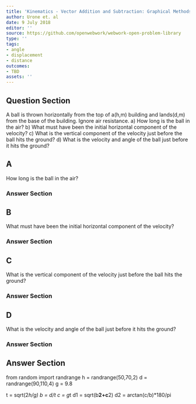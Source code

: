 ```yaml
---
title: 'Kinematics - Vector Addition and Subtraction: Graphical Methods'
author: Urone et. al
date: 9 July 2018
editor: ''
source: https://github.com/openwebwork/webwork-open-problem-library
type: ''
tags:
- angle
- displacement
- distance
outcomes:
- TBD
assets: ''
---
```


## Question Section 

A ball is thrown horizontally from the top of a(h,m) building and lands(d,m) from the base of the building. Ignore air resistance.
a) How long is the ball in the air?
b) What must have been the initial horizontal component of the velocity?
c) What is the vertical component of the velocity just before the ball hits the ground?
d) What is the velocity and angle of the ball just before it hits the ground?

## A
How long is the ball in the air?
### Answer Section
## B
What must have been the initial horizontal component of the velocity?
### Answer Section
## C
What is the vertical component of the velocity just before the ball hits the ground?
### Answer Section
## D
What is the velocity and angle of the ball just before it hits the ground?
### Answer Section


## Answer Section

from random import randrange
h = randrange(50,70,2)
d = randrange(90,110,4)
g = 9.8

t = sqrt(2*h/g)
b = d/t
c = g*t
d1 = sqrt(b**2+c**2)
d2 = arctan(c/b)*180/pi